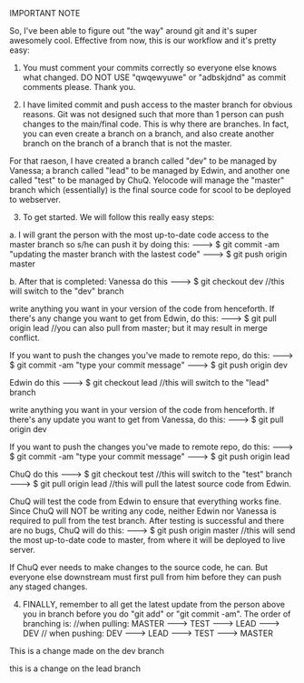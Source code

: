IMPORTANT NOTE

So, I've been able to figure out "the way" around git and it's super awesomely cool. Effective from now, this is our workflow and it's pretty easy:

1. You must comment your commits correctly so everyone else knows what changed. DO NOT USE "qwqewyuwe" or "adbskjdnd" as commit comments please. Thank you.

2. I have limited commit and push access to the master branch for obvious reasons. Git was not designed such that more than 1 person can push changes to the main/final code. This is why there are branches. In fact, you can even create a branch on a branch, and also create another branch on the branch of a branch that is not the master.

For that raeson, I have created a branch called "dev" to be managed by Vanessa; a branch called "lead" to be managed by Edwin, and another one called "test" to be managed by ChuQ. Yelocode will manage the "master" branch which (essentially) is the final source code for scool to be deployed to webserver.

3. To get started. We will follow this really easy steps:

a. I will grant the person with the most up-to-date code access to the master branch so s/he can push it by doing this:
---> $ git commit -am "updating the master branch with the lastest code"
---> $ git push origin master

b. After that is completed:
Vanessa do this
---> $ git checkout dev   //this will switch to the "dev" branch

write anything you want in your version of the code from henceforth. If there's any change you want to get from Edwin, do this:
---> $ git pull origin lead //you can also pull from master; but it may result in merge conflict.

If you want to push the changes you've made to remote repo, do this:
---> $ git commit -am "type your commit message"
---> $ git push origin dev


Edwin do this
---> $ git checkout lead   //this will switch to the "lead" branch

write anything you want in your version of the code from henceforth. If there's any update you want to get from Vanessa, do this:
---> $ git pull origin dev

If you want to push the changes you've made to remote repo, do this:
---> $ git commit -am "type your commit message"
---> $ git push origin lead


ChuQ do this
---> $ git checkout test   //this will switch to the "test" branch
---> $ git pull origin lead //this will pull the latest source code from Edwin.

ChuQ will test the code from Edwin to ensure that everything works fine. Since ChuQ will NOT be writing any code, neither Edwin nor Vanessa is required to pull from the test branch. After testing is successful and there are no bugs, ChuQ will do this:
---> $ git push origin master //this will send the most up-to-date code to master, from where it will be deployed to live server.

If ChuQ ever needs to make changes to the source code, he can. But everyone else downstream must first pull from him before they can push any staged changes.


4. FINALLY, remember to all get the latest update from the person above you in branch before you do "git add" or "git commit -am". The order of branching is:
//when pulling: MASTER ---> TEST ---> LEAD ---> DEV
// when pushing: DEV ---> LEAD ---> TEST ---> MASTER


This is a change made on the dev branch

this is a change on the lead branch